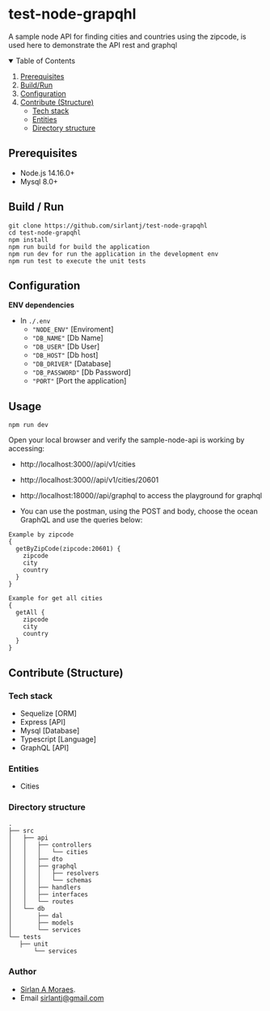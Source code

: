 # test-node-grapqhl
A sample node API for finding cities and countries using the zipcode, is used here to demonstrate the API rest and graphql

<details open="open">
  <summary>Table of Contents</summary>
  <ol>
    <li><a href="#prerequisites">Prerequisites</a></li>
    <li><a href="#build--run">Build/Run</a></li>
    <li><a href="#configuration">Configuration</a></li>
    <li>
      <a href="#contribute-structure">Contribute (Structure)</a>
      <ul>
        <li><a href="#tech-stack">Tech stack</a></li>
        <li><a href="#entities">Entities</a></li>
        <li><a href="#directory-structure">Directory structure</a></li>
      </ul>
    </li>
 </ol>
</details>


## Prerequisites

* Node.js 14.16.0+
* Mysql 8.0+

## Build / Run

```
git clone https://github.com/sirlantj/test-node-grapqhl
cd test-node-grapqhl
npm install
npm run build for build the application
npm run dev for run the application in the development env
npm run test to execute the unit tests
```

## Configuration 

**ENV dependencies**

* In `./.env` 
    * `"NODE_ENV"` [Enviroment]
    * `"DB_NAME"` [Db Name]
    * `"DB_USER"` [Db User]
    * `"DB_HOST"` [Db host]
    * `"DB_DRIVER"` [Database]
    * `"DB_PASSWORD"` [Db Password]
    * `"PORT"` [Port the application]
    

## Usage 

`npm run dev`

Open your local browser and verify the sample-node-api is working by accessing:
* http://localhost:3000//api/v1/cities
* http://localhost:3000//api/v1/cities/20601
* http://localhost:18000//api/graphql to access the playground for graphql

* You can use the postman, using the POST and body, choose the ocean GraphQL and use the queries below:
```
Example by zipcode
{
  getByZipCode(zipcode:20601) {
    zipcode
    city
    country
  }
}

Example for get all cities
{
  getAll {
    zipcode
    city
    country
  }
}

```

## Contribute (Structure)

### Tech stack

* Sequelize [ORM]
* Express [API]
* Mysql [Database]
* Typescript [Language]
* GraphQL [API]

### Entities

* Cities


### Directory structure

```
.
├── src
│   ├── api
│   │   ├── controllers
│   │   │   └── cities
│   │   ├── dto
│   │   ├── graphql
│   │   │   ├── resolvers
│   │   │   └── schemas
│   │   ├── handlers
│   │   ├── interfaces
│   │   └── routes
│   └── db
│       ├── dal
│       ├── models
│       └── services
└── tests
   ├── unit
       └── services
```

### Author
- [Sirlan A Moraes](https://github.com/sirlantj). 
- Email sirlantj@gmail.com